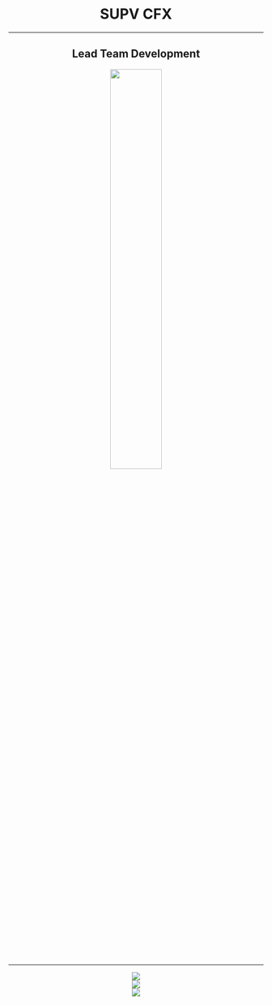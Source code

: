 <div align="center">
        <h1>SUPV CFX</h2>
</div>

____ 

<div align="center">
        <h2>Lead Team Development</h2>
</div>

<div align="center">
        <a href="https://github.com/SUP2Ak">
                <img width="45%" src="https://github-readme-stats.vercel.app/api?username=SUP2Ak&layout=compact&theme=react&hide_border=true&show_icons=true"/>
        </a>
</div>

____
        
<div align="center">
        <a href="https://discord.gg/hWgF7nR2f5">
                <img src="https://img.shields.io/discord/1133835713918550137?style=for-the-badge&logo=discord&labelColor=7289da&logoColor=white&color=2c2f33&label=Discord"/>
        </a>
</div>
<div align="center">
        <a href="https://visitorbadge.io/status?path=https%3A%2F%2Fgithub.com%2Fsupv-cfx">
                <img src="https://api.visitorbadge.io/api/visitors?path=https%3A%2F%2Fgithub.com%2supv-cfx&countColor=%23263759" />
        </a>
</div>

<div align="center">
        <a href=""> 
            <img src="https://img.shields.io/badge/Tebex-FFA116?style=for-the-badge&logo=fivem"/>
        </a>
  <!--
        <a href="https://github.com/SUBLiME-Association">
                <img width="5%" src="https://avatars.githubusercontent.com/u/95303960?s=200&v=4" />
        </a>
    -->
</div>
